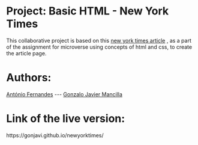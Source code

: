 <h1><b>Project: Basic HTML - New York Times</b></h1>
This collaborative project is based on this <a href="https://www.nytimes.com/2014/03/18/science/space/detection-of-waves-in-space-buttresses-landmark-theory-of-big-bang.html?_r=0">new york times article</a> , as a part of the assignment for microverse using concepts of html and css, to create the article page.


<h1><b> Authors:</b></h1>
<a href="https://github.com/trox115">António Fernandes</a> ---
<a href="https://github.com/gonjavi/">Gonzalo Javier Mancilla</a>

<h1>Link of the live version:</h1>https://gonjavi.github.io/newyorktimes/
